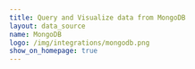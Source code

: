```yaml
---
title: Query and Visualize data from MongoDB
layout: data_source
name: MongoDB
logo: /img/integrations/mongodb.png
show_on_homepage: true
---
```

